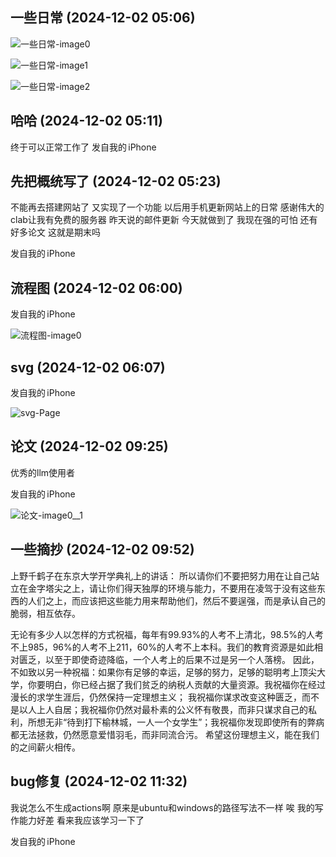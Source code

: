 ## 一些日常 (2024-12-02 05:06)

![一些日常-image0](output.assets/image0.jpeg)

![一些日常-image1](output.assets/image1.jpeg)

![一些日常-image2](output.assets/image2.png)



## 哈哈 (2024-12-02 05:11)

终于可以正常工作了
发自我的 iPhone


## 先把概统写了 (2024-12-02 05:23)

不能再去搭建网站了
又实现了一个功能
以后用手机更新网站上的日常
感谢伟大的clab让我有免费的服务器
昨天说的邮件更新
今天就做到了
我现在强的可怕
还有好多论文
这就是期末吗

发自我的 iPhone


## 流程图 (2024-12-02 06:00)


发自我的 iPhone

![流程图-image0](output.assets/image0.png)


## svg (2024-12-02 06:07)





发自我的 iPhone

![svg-Page](output.assets/Page.svg)


## 论文 (2024-12-02 09:25)

优秀的llm使用者


发自我的 iPhone

![论文-image0__1](output.assets/image0__1.jpeg)


## 一些摘抄 (2024-12-02 09:52)



上野千鹤子在东京大学开学典礼上的讲话：
所以请你们不要把努力用在让自己站立在金字塔尖之上，请让你们得天独厚的环境与能力，不要用在凌驾于没有这些东西的人们之上，而应该把这些能力用来帮助他们，然后不要逞强，而是承认自己的脆弱，相互依存。


无论有多少人以怎样的方式祝福，每年有99.93%的人考不上清北，98.5%的人考不上985，96%的人考不上211，60%的人考不上本科。我们的教育资源是如此相对匮乏，以至于即使奇迹降临，一个人考上的后果不过是另一个人落榜。
因此，不如致以另一种祝福：如果你有足够的幸运，足够的努力，足够的聪明考上顶尖大学，你要明白，你已经占据了我们贫乏的纳税人贡献的大量资源。我祝福你在经过漫长的求学生涯后，仍然保持一定理想主义；
我祝福你谋求改变这种匮乏，而不是以人上人自居；我祝福你仍然对最朴素的公义怀有敬畏，而非只谋求自己的私利，所想无非“待到打下榆林城，一人一个女学生”；我祝福你发现即使所有的弊病都无法拯救，仍然愿意爱惜羽毛，而非同流合污。
希望这份理想主义，能在我们的之间薪火相传。










## bug修复 (2024-12-02 11:32)

我说怎么不生成actions啊
原来是ubuntu和windows的路径写法不一样
唉
我的写作能力好差
看来我应该学习一下了


发自我的 iPhone

